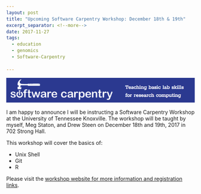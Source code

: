 ```yaml
---
layout: post
title: "Upcoming Software Carpentry Workshop: December 18th & 19th"
excerpt_separator: <!--more-->
date: 2017-11-27
tags:
  - education
  - genomics
  - Software-Carpentry

---
```



 ![Software Carpentry](/assets/img/carpentry/s_carp.png)


I am happy to announce I will be instructing a Software Carpentry Workshop at the University of Tennessee Knoxville.  The workshop will be taught by myself, Meg Staton, and Drew Steen on December 18th and 19th, 2017 in 702 Strong Hall.

This workshop will cover the basics of:
* Unix Shell
* Git
* R


Please visit the [workshop website for more information and registration links](https://statonlab.github.io/2017-12-18-carpentry-workshop/).
